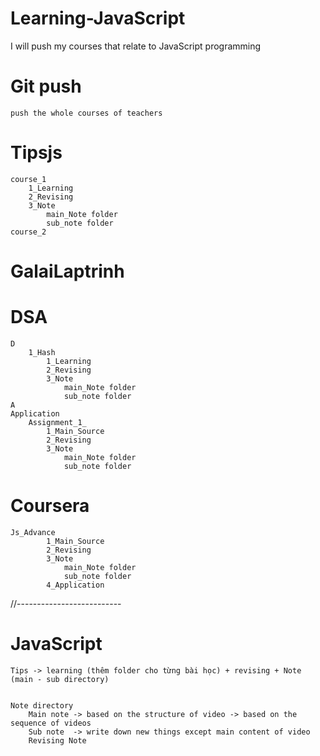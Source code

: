 # Learning-JavaScript
I will push my courses that relate to JavaScript programming


# Git push 
	push the whole courses of teachers 


# Tipsjs
	course_1
		1_Learning
		2_Revising
		3_Note
			main_Note folder
			sub_note folder
	course_2

# GalaiLaptrinh

# DSA
	D
		1_Hash
			1_Learning
			2_Revising
			3_Note
				main_Note folder
				sub_note folder
	A
	Application
		Assignment_1_
			1_Main_Source
			2_Revising
			3_Note
				main_Note folder
				sub_note folder
# Coursera
	Js_Advance
			1_Main_Source
			2_Revising
			3_Note
				main_Note folder
				sub_note folder
			4_Application

//--------------------------

# JavaScript
	Tips -> learning (thêm folder cho từng bài học) + revising + Note (main - sub directory)		


	Note directory
	    Main note -> based on the structure of video -> based on the sequence of videos
	    Sub note  -> write down new things except main content of video
	    Revising Note

